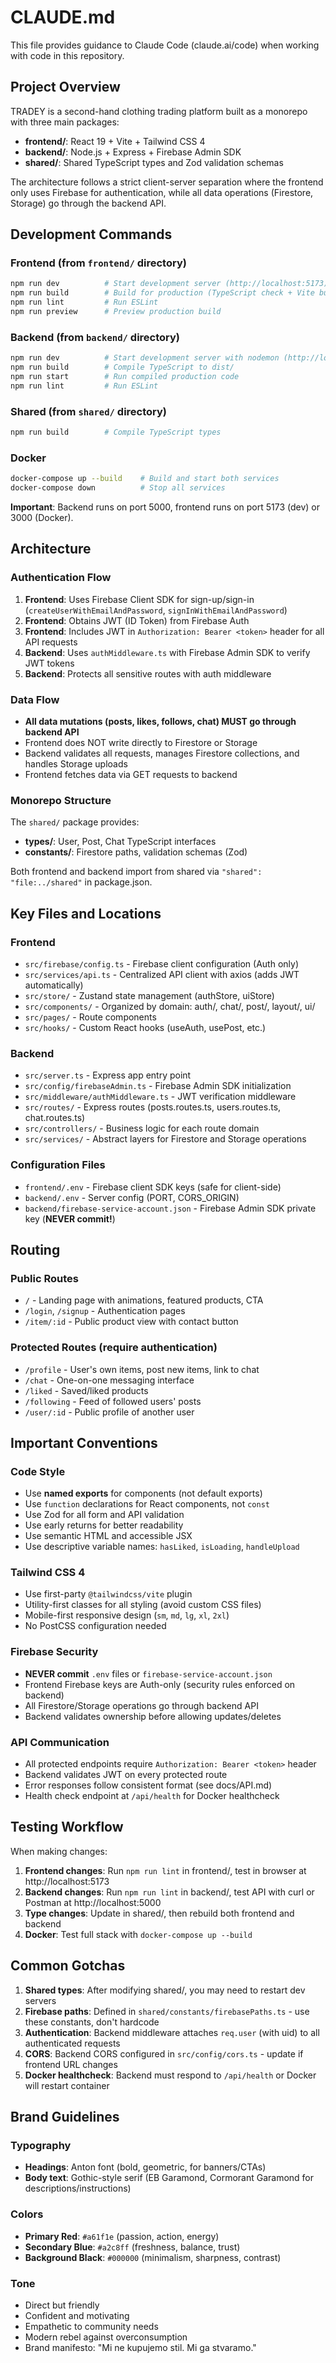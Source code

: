 # CLAUDE.md

This file provides guidance to Claude Code (claude.ai/code) when working with code in this repository.

## Project Overview

TRADEY is a second-hand clothing trading platform built as a monorepo with three main packages:
- **frontend/**: React 19 + Vite + Tailwind CSS 4
- **backend/**: Node.js + Express + Firebase Admin SDK
- **shared/**: Shared TypeScript types and Zod validation schemas

The architecture follows a strict client-server separation where the frontend only uses Firebase for authentication, while all data operations (Firestore, Storage) go through the backend API.

## Development Commands

### Frontend (from `frontend/` directory)
```bash
npm run dev          # Start development server (http://localhost:5173)
npm run build        # Build for production (TypeScript check + Vite build)
npm run lint         # Run ESLint
npm run preview      # Preview production build
```

### Backend (from `backend/` directory)
```bash
npm run dev          # Start development server with nodemon (http://localhost:5000)
npm run build        # Compile TypeScript to dist/
npm run start        # Run compiled production code
npm run lint         # Run ESLint
```

### Shared (from `shared/` directory)
```bash
npm run build        # Compile TypeScript types
```

### Docker
```bash
docker-compose up --build    # Build and start both services
docker-compose down          # Stop all services
```

**Important**: Backend runs on port 5000, frontend runs on port 5173 (dev) or 3000 (Docker).

## Architecture

### Authentication Flow
1. **Frontend**: Uses Firebase Client SDK for sign-up/sign-in (`createUserWithEmailAndPassword`, `signInWithEmailAndPassword`)
2. **Frontend**: Obtains JWT (ID Token) from Firebase Auth
3. **Frontend**: Includes JWT in `Authorization: Bearer <token>` header for all API requests
4. **Backend**: Uses `authMiddleware.ts` with Firebase Admin SDK to verify JWT tokens
5. **Backend**: Protects all sensitive routes with auth middleware

### Data Flow
- **All data mutations (posts, likes, follows, chat) MUST go through backend API**
- Frontend does NOT write directly to Firestore or Storage
- Backend validates all requests, manages Firestore collections, and handles Storage uploads
- Frontend fetches data via GET requests to backend

### Monorepo Structure
The `shared/` package provides:
- **types/**: User, Post, Chat TypeScript interfaces
- **constants/**: Firestore paths, validation schemas (Zod)

Both frontend and backend import from shared via `"shared": "file:../shared"` in package.json.

## Key Files and Locations

### Frontend
- `src/firebase/config.ts` - Firebase client configuration (Auth only)
- `src/services/api.ts` - Centralized API client with axios (adds JWT automatically)
- `src/store/` - Zustand state management (authStore, uiStore)
- `src/components/` - Organized by domain: auth/, chat/, post/, layout/, ui/
- `src/pages/` - Route components
- `src/hooks/` - Custom React hooks (useAuth, usePost, etc.)

### Backend
- `src/server.ts` - Express app entry point
- `src/config/firebaseAdmin.ts` - Firebase Admin SDK initialization
- `src/middleware/authMiddleware.ts` - JWT verification middleware
- `src/routes/` - Express routes (posts.routes.ts, users.routes.ts, chat.routes.ts)
- `src/controllers/` - Business logic for each route domain
- `src/services/` - Abstract layers for Firestore and Storage operations

### Configuration Files
- `frontend/.env` - Firebase client SDK keys (safe for client-side)
- `backend/.env` - Server config (PORT, CORS_ORIGIN)
- `backend/firebase-service-account.json` - Firebase Admin SDK private key (**NEVER commit!**)

## Routing

### Public Routes
- `/` - Landing page with animations, featured products, CTA
- `/login`, `/signup` - Authentication pages
- `/item/:id` - Public product view with contact button

### Protected Routes (require authentication)
- `/profile` - User's own items, post new items, link to chat
- `/chat` - One-on-one messaging interface
- `/liked` - Saved/liked products
- `/following` - Feed of followed users' posts
- `/user/:id` - Public profile of another user

## Important Conventions

### Code Style
- Use **named exports** for components (not default exports)
- Use `function` declarations for React components, not `const`
- Use Zod for all form and API validation
- Use early returns for better readability
- Use semantic HTML and accessible JSX
- Use descriptive variable names: `hasLiked`, `isLoading`, `handleUpload`

### Tailwind CSS 4
- Use first-party `@tailwindcss/vite` plugin
- Utility-first classes for all styling (avoid custom CSS files)
- Mobile-first responsive design (`sm`, `md`, `lg`, `xl`, `2xl`)
- No PostCSS configuration needed

### Firebase Security
- **NEVER commit** `.env` files or `firebase-service-account.json`
- Frontend Firebase keys are Auth-only (security rules enforced on backend)
- All Firestore/Storage operations go through backend API
- Backend validates ownership before allowing updates/deletes

### API Communication
- All protected endpoints require `Authorization: Bearer <token>` header
- Backend validates JWT on every protected route
- Error responses follow consistent format (see docs/API.md)
- Health check endpoint at `/api/health` for Docker healthcheck

## Testing Workflow

When making changes:
1. **Frontend changes**: Run `npm run lint` in frontend/, test in browser at http://localhost:5173
2. **Backend changes**: Run `npm run lint` in backend/, test API with curl or Postman at http://localhost:5000
3. **Type changes**: Update in shared/, then rebuild both frontend and backend
4. **Docker**: Test full stack with `docker-compose up --build`

## Common Gotchas

1. **Shared types**: After modifying shared/, you may need to restart dev servers
2. **Firebase paths**: Defined in `shared/constants/firebasePaths.ts` - use these constants, don't hardcode
3. **Authentication**: Backend middleware attaches `req.user` (with uid) to all authenticated requests
4. **CORS**: Backend CORS configured in `src/config/cors.ts` - update if frontend URL changes
5. **Docker healthcheck**: Backend must respond to `/api/health` or Docker will restart container

## Brand Guidelines

### Typography
- **Headings**: Anton font (bold, geometric, for banners/CTAs)
- **Body text**: Gothic-style serif (EB Garamond, Cormorant Garamond for descriptions/instructions)

### Colors
- **Primary Red**: `#a61f1e` (passion, action, energy)
- **Secondary Blue**: `#a2c8ff` (freshness, balance, trust)
- **Background Black**: `#000000` (minimalism, sharpness, contrast)

### Tone
- Direct but friendly
- Confident and motivating
- Empathetic to community needs
- Modern rebel against overconsumption
- Brand manifesto: "Mi ne kupujemo stil. Mi ga stvaramo."
